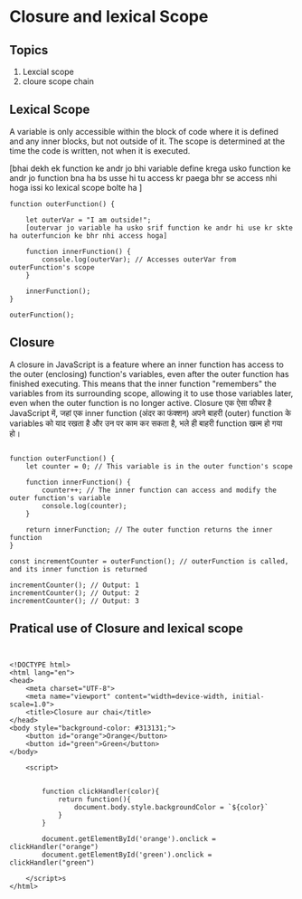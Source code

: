 # Closure and lexical Scope

## Topics

1. Lexcial scope
2. cloure scope chain

## Lexical Scope

 A variable is only accessible within the block of code where it is defined and any inner blocks, but not outside of it. The scope is determined at the time the code is written, not when it is executed.

[bhai dekh ek function ke andr jo bhi variable define krega usko function ke andr jo function bna ha bs usse hi tu access kr paega bhr se access nhi hoga  issi ko lexical scope bolte ha ]

```
function outerFunction() {

    let outerVar = "I am outside!";
    [outervar jo variable ha usko srif function ke andr hi use kr skte ha outerfuncion ke bhr nhi access hoga]

    function innerFunction() {
        console.log(outerVar); // Accesses outerVar from outerFunction's scope
    }

    innerFunction();
}

outerFunction();
```

## Closure

A closure in JavaScript is a feature where an inner function has access to the outer (enclosing) function's variables, even after the outer function has finished executing. This means that the inner function "remembers" the variables from its surrounding scope, allowing it to use those variables later, even when the outer function is no longer active.
Closure एक ऐसा फीचर है JavaScript में, जहां एक inner function (अंदर का फंक्शन) अपने बाहरी (outer) function के variables को याद रखता है और उन पर काम कर सकता है, भले ही बाहरी function खत्म हो गया हो।
```

function outerFunction() {
    let counter = 0; // This variable is in the outer function's scope

    function innerFunction() {
        counter++; // The inner function can access and modify the outer function's variable
        console.log(counter);
    }

    return innerFunction; // The outer function returns the inner function
}

const incrementCounter = outerFunction(); // outerFunction is called, and its inner function is returned

incrementCounter(); // Output: 1
incrementCounter(); // Output: 2
incrementCounter(); // Output: 3

```

## Pratical use of Closure and lexical scope

```


<!DOCTYPE html>
<html lang="en">
<head>
    <meta charset="UTF-8">
    <meta name="viewport" content="width=device-width, initial-scale=1.0">
    <title>Closure aur chai</title>
</head>
<body style="background-color: #313131;">
    <button id="orange">Orange</button>
    <button id="green">Green</button>
</body>

    <script>
     

        function clickHandler(color){
            return function(){
                document.body.style.backgroundColor = `${color}`
            }
        }

        document.getElementById('orange').onclick = clickHandler("orange")
        document.getElementById('green').onclick = clickHandler("green")

    </script>s
</html>

```
